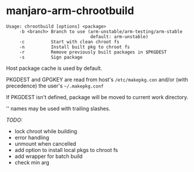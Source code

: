 # manjaro-arm-chrootbuild

```
Usage: chrootbuild [options] <package>
     -b <branch> Branch to use (arm-unstable/arm-testing/arm-stable
                                default: arm-unstable)
     -c          Start with clean chroot fs
     -n          Install built pkg to chroot fs
     -r          Remove previously built packages in $PKGDEST
     -s          Sign package
```

Host package cache is used by default.

PKGDEST and GPGKEY are read from host's `/etc/makepkg.con` and/or (with precedence) the user's `~/.makepkg.conf`

If PKGDEST isn't defined, package will be moved to current work directory.

'<package>' names may be used with trailing slashes.

_TODO:_
- lock chroot while building
- error handling
- unmount when cancelled
- add option to install local pkgs to chroot fs
- add wrapper for batch build
- check min arg
